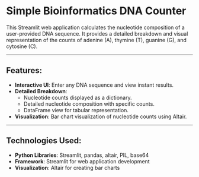 # Simple Bioinformatics DNA Counter

This Streamlit web application calculates the nucleotide composition of a user-provided DNA sequence. It provides a detailed breakdown and visual representation of the counts of adenine (A), thymine (T), guanine (G), and cytosine (C).

---

## Features:

- **Interactive UI**: Enter any DNA sequence and view instant results.
- **Detailed Breakdown**:
  - Nucleotide counts displayed as a dictionary.
  - Detailed nucleotide composition with specific counts.
  - DataFrame view for tabular representation.
- **Visualization**: Bar chart visualization of nucleotide counts using Altair.

---

## Technologies Used:

- **Python Libraries**: Streamlit, pandas, altair, PIL, base64
- **Framework**: Streamlit for web application development
- **Visualization**: Altair for creating bar charts
